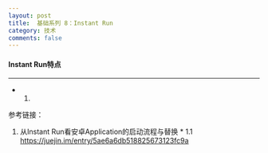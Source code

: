 ```yaml
---
layout: post
title:  基础系列 8：Instant Run
category: 技术
comments: false
---
```


#### Instant Run特点 
 ---
 
 * 1.  
 

 
 
 
 
 参考链接：
 
 1.  从Instant Run看安卓Application的启动流程与替换
 	* 1.1 <https://juejin.im/entry/5ae6a6db518825673123fc9a>
 
 
 
 
 
 
 
 
 
 
 
 
 
 
 
 
 
 